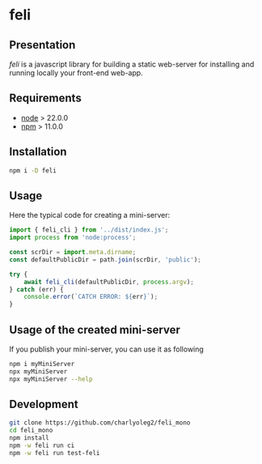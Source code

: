 feli
====


Presentation
------------

*feli* is a javascript library for building a static web-server for installing and running locally your front-end web-app.


Requirements
------------

- [node](https://nodejs.org) > 22.0.0
- [npm](https://docs.npmjs.com/cli) > 11.0.0


Installation
------------

```bash
npm i -D feli
```


Usage
-----

Here the typical code for creating a mini-server:

```javascript
import { feli_cli } from '../dist/index.js';
import process from 'node:process';

const scrDir = import.meta.dirname;
const defaultPublicDir = path.join(scrDir, 'public');

try {
	await feli_cli(defaultPublicDir, process.argv);
} catch (err) {
	console.error(`CATCH ERROR: ${err}`);
}
```


Usage of the created mini-server
--------------------------------

If you publish your mini-server, you can use it as following

```bash
npm i myMiniServer
npx myMiniServer
npx myMiniServer --help
```


Development
-----------

```bash
git clone https://github.com/charlyoleg2/feli_mono
cd feli_mono
npm install
npm -w feli run ci
npm -w feli run test-feli
```

